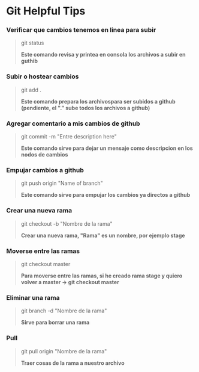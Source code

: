# Git Helpful Tips

### Verificar que cambios tenemos en linea para subir

> git status
>
> **Este comando revisa y printea en consola los archivos a subir en guthib**

### Subir o hostear cambios

> git add .
>
> **Este comando prepara los archivospara ser subidos a github (pendiente, el "." sube todos los archivos a github)**

### Agregar comentario a mis cambios de github

> git commit -m "Entre description here"
>
> **Este comando sirve para dejar un mensaje como descripcion en los nodos de cambios**

### Empujar cambios a github

> git push origin "Name of branch"
>
> **Este comando sirve para empujar los cambios ya directos a github**

### Crear una nueva rama

>git checkout -b "Nombre de la rama"
>
> **Crear una nueva rama, "Rama" es un nombre, por ejemplo stage**

### Moverse entre las ramas

>git checkout master
>
> **Para moverse entre las ramas, si he creado rama stage y quiero volver a master -> git checkout master**

### Eliminar una rama

>git branch -d "Nombre de la rama"
>
> **Sirve para borrar una rama**

### Pull

>git pull origin "Nombre de la rama"
>
> **Traer cosas de la rama a nuestro archivo**
